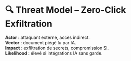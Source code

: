 
# 🔍 Threat Model – Zero-Click Exfiltration

**Actor** : attaquant externe, accès indirect.  
**Vector** : document piégé lu par IA.  
**Impact** : exfiltration de secrets, compromission SI.  
**Likelihood** : élevé si intégrations IA sans garde.  
